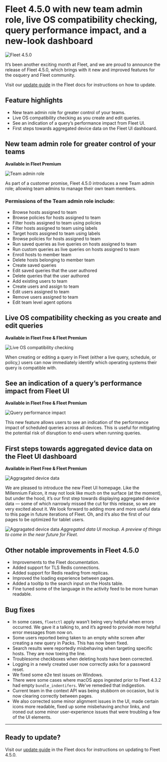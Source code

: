 # Fleet 4.5.0 with new team admin role, live OS compatibility checking, query performance impact, and a new-look dashboard

![Fleet 4.5.0](../website/assets/images/articles/fleet-4.5.0-cover-700x393@2x.png)

It’s been another exciting month at Fleet, and we are proud to announce the release of Fleet 4.5.0, which brings with it new and improved features for the osquery and Fleet community.

Visit our [update guide](https://fleetdm.com/docs/using-fleet/updating-fleet) in the Fleet docs for instructions on how to update.

## Feature highlights

- New team admin role for greater control of your teams.
- Live OS compatibility checking as you create and edit queries.
- See an indication of a query’s performance impact from Fleet UI.
- First steps towards aggregated device data on the Fleet UI dashboard.

## New team admin role for greater control of your teams
**Available in Fleet Premium**

![Team admin role](../website/assets/images/articles/fleet-4.5.0-1-700x393@2x.png)

As part of a customer promise, Fleet 4.5.0 introduces a new Team admin role; allowing team admins to manage their own team members.

### Permissions of the Team admin role include:

- Browse hosts assigned to team
- Browse policies for hosts assigned to team
- Filter hosts assigned to team using policies
- Filter hosts assigned to team using labels
- Target hosts assigned to team using labels
- Browse policies for hosts assigned to team
- Run saved queries as live queries on hosts assigned to team
- Run custom queries as live queries on hosts assigned to team
- Enroll hosts to member team
- Delete hosts belonging to member team
- Create saved queries
- Edit saved queries that the user authored
- Delete queries that the user authored
- Add existing users to team
- Create users and assign to team
- Edit users assigned to team
- Remove users assigned to team
- Edit team level agent options

## Live OS compatibility checking as you create and edit queries
**Available in Fleet Free & Fleet Premium**

![Live OS compatibility checking](../website/assets/images/articles/fleet-4.5.0-2-700x393@2x.png)

When creating or editing a query in Fleet (either a live query, schedule, or policy,) users can now immediately identify which operating systems their query is compatible with.

## See an indication of a query’s performance impact from Fleet UI
**Available in Fleet Free & Fleet Premium**

![Query performance impact](../website/assets/images/articles/fleet-4.5.0-3-700x393@2x.png)

This new feature allows users to see an indication of the performance impact of scheduled queries across all devices. This is useful for mitigating the potential risk of disruption to end-users when running queries.

## First steps towards aggregated device data on the Fleet UI dashboard
**Available in Fleet Free & Fleet Premium**

![Aggragated device data](../website/assets/images/articles/fleet-4.5.0-4-700x393@2x.png)

We are pleased to introduce the new Fleet UI homepage. Like the Millennium Falcon, it may not look like much on the surface (at the moment), but under the hood, it’s our first step towards displaying aggregated device data — some of which narrowly missed the cut for this release, so we are very excited about it. We look forward to adding more and more useful data to this page in future iterations of Fleet. Oh, and it’s also the first of our pages to be optimized for tablet users.

![Aggragated device data](../website/assets/images/articles/fleet-4.5.0-5-700x393@2x.png)
_Aggregated data UI mockup. A preview of things to come in the near future for Fleet._

## Other notable improvements in Fleet 4.5.0

- Improvements to the Fleet documentation.
- Added support for TLS Redis connections.
- Added support for Redis reading from replicas.
- Improved the loading experience between pages.
- Added a tooltip to the search input on the Hosts table.
- Fine tuned some of the language in the activity feed to be more human readable.

## Bug fixes

- In some cases, `fleetctl` apply wasn’t being very helpful when errors occurred. We gave it a talking to, and it’s agreed to provide more helpful error messages from now on.
- Some users reported being taken to an empty white screen after creating a new query in Packs. This has now been fixed.
- Search results were reportedly misbehaving when targeting specific hosts. They are now toeing the line.
- Troublesome checkboxes when deleting hosts have been corrected.
- Logging in a newly created user now correctly asks for a password reset.
- We fixed some e2e test issues on Windows.
- There were some cases where macOS apps ingested prior to Fleet 4.3.2 had empty `bundle_indentifers`. We’ve remedied that indigestion.
- Current team in the context API was being stubborn on occasion, but is now clearing correctly between pages.
- We also corrected some minor alignment issues in the UI, made certain icons more readable, fixed up some misbehaving anchor links, and ironed out some minor user-experience issues that were troubling a few of the UI elements.

---

## Ready to update?

Visit our [update guide](https://fleetdm.com/docs/using-fleet/updating-fleet) in the Fleet docs for instructions on updating to Fleet 4.5.0.

<meta name="category" value="releases">
<meta name="authorFullName" value="Mike Thomas">
<meta name="authorGitHubUsername" value="mike-j-thomas">
<meta name="publishedOn" value="2021-11-02">
<meta name="articleTitle" value="Fleet 4.5.0 with new team admin role, live OS compatibility checking, query performance impact, and a new-look dashboard">
<meta name="articleImageUrl" value="../website/assets/images/articles/fleet-4.5.0-1600x900@2x.jpg">